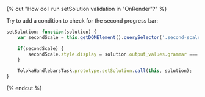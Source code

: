 {% cut "How do I run setSolution validation in "OnRender"?" %}

Try to add a condition to check for the second progress bar:

```javascript
setSolution: function(solution) {
    var secondScale = this.getDOMElement().querySelector('.second-scale');

    if(secondScale) {
        secondScale.style.display = solution.output_values.grammar === 'no' ? 'block' : 'none';
    }

    TolokaHandlebarsTask.prototype.setSolution.call(this, solution);
}
```

{% endcut %}